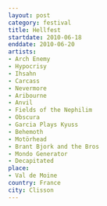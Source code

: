 ```yaml
---
layout: post
category: festival
title: Hellfest
startdate: 2010-06-18
enddate: 2010-06-20
artists: 
- Arch Enemy
- Hypocrisy
- Ihsahn
- Carcass
- Nevermore
- Aribourne
- Anvil
- Fields of the Nephilim
- Obscura
- Garcia Plays Kyuss
- Behemoth
- Motörhead
- Brant Bjork and the Bros
- Mondo Generator
- Decapitated
place: 
- Val de Moine
country: France
city: Clisson
---
```


